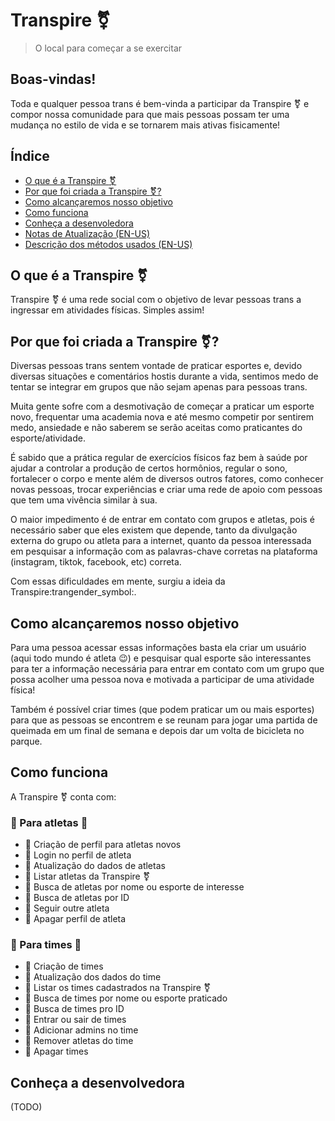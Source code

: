 # Transpire :transgender_symbol:
>O local para começar a se exercitar 

## Boas-vindas!
Toda e qualquer pessoa trans é bem-vinda a participar da Transpire :transgender_symbol:
e compor nossa comunidade para que mais pessoas possam ter uma
mudança no estilo de vida e se tornarem mais ativas fisicamente!

##  Índice

- [O que é a Transpire :transgender_symbol:](https://github.com/TotallyBabyWolf/Transpire#o-que-%C3%A9-a-transpire-transgender_symbol)
- [Por que foi criada a Transpire :transgender_symbol:?](https://github.com/TotallyBabyWolf/Transpire#por-que-foi-criada-a-transpire-transgender_symbol)
- [Como alcançaremos nosso objetivo](https://github.com/TotallyBabyWolf/Transpire#como-alcan%C3%A7aremos-nosso-objetivo)
- [Como funciona](https://github.com/TotallyBabyWolf/Transpire#como-funciona)
- [Conheça a desenvoledora](https://github.com/SkyAlarcon/Transpire#conhe%C3%A7a-a-desenvolvedora)
- [Notas de Atualização (EN-US)](https://github.com/SkyAlarcon/Transpire/blob/main/Patch-Note.md)
- [Descrição dos métodos usados (EN-US)](https://github.com/SkyAlarcon/Transpire/blob/main/Methods.md)


## O que é a Transpire :transgender_symbol:
Transpire :transgender_symbol: é uma rede social com o objetivo de levar pessoas trans
a ingressar em atividades físicas.
Simples assim!


## Por que foi criada a Transpire :transgender_symbol:?
Diversas pessoas trans sentem vontade de praticar esportes e,
devido diversas situações e comentários hostis durante a vida,
sentimos medo de tentar se integrar em grupos que não sejam
apenas para pessoas trans.

Muita gente sofre com a desmotivação de começar a praticar um
esporte novo, frequentar uma academia nova e até mesmo competir
por sentirem medo, ansiedade e não saberem se serão aceitas como
praticantes do esporte/atividade.

É sabido que a prática regular de exercícios físicos faz bem à
saúde por ajudar a controlar a produção de certos hormônios, 
regular o sono, fortalecer o corpo e mente além de diversos 
outros fatores, como conhecer novas pessoas, trocar experiências
e criar uma rede de apoio com pessoas que tem uma vivência
similar à sua.

O maior impedimento é de entrar em contato com grupos e atletas, 
pois é necessário saber que eles existem que depende, tanto da 
divulgação externa do grupo ou atleta para a internet, quanto da 
pessoa interessada em pesquisar a informação com as palavras-chave corretas na plataforma (instagram, tiktok, facebook, etc) correta.

Com essas dificuldades em mente, surgiu a ideia da Transpire:trangender_symbol:.


## Como alcançaremos nosso objetivo
Para uma pessoa acessar essas informações basta ela criar um
usuário (aqui todo mundo é atleta :wink:) e pesquisar qual
esporte são interessantes para ter a informação necessária
para entrar em contato com um grupo que possa acolher uma
pessoa nova e motivada a participar de uma atividade física!

Também é possível criar times (que podem praticar um ou mais
esportes) para que as pessoas se encontrem e se reunam para
jogar uma partida de queimada em um final de semana e depois
dar um volta de bicicleta no parque.


## Como funciona
A Transpire :transgender_symbol: conta com:

### :1st_place_medal: Para atletas :1st_place_medal:
* :pushpin: Criação de perfil para atletas novos
* :pushpin: Login no perfil de atleta
* :pushpin: Atualização do dados de atletas
* :pushpin: Listar atletas da Transpire :transgender_symbol:
* :pushpin: Busca de atletas por nome ou esporte de interesse
* :pushpin: Busca de atletas por ID
* :pushpin: Seguir outre atleta
* :pushpin: Apagar perfil de atleta

### :medal_sports: Para times :medal_sports:
* :pushpin: Criação de times
* :pushpin: Atualização dos dados do time
* :pushpin: Listar os times cadastrados na Transpire :transgender_symbol:
* :pushpin: Busca de times por nome ou esporte praticado
* :pushpin: Busca de times pro ID
* :pushpin: Entrar ou sair de times
* :pushpin: Adicionar admins no time
* :pushpin: Remover atletas do time
* :pushpin: Apagar times


## Conheça a desenvolvedora
(TODO)